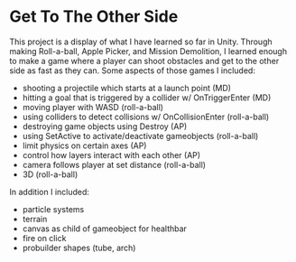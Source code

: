 # Get To The Other Side
This project is a display of what I have learned so far in Unity. Through making Roll-a-ball, Apple Picker, and Mission Demolition, I learned enough to make a game where a player can shoot obstacles and get to the other side as fast as they can. Some aspects of those games I included:
  - shooting a projectile which starts at a launch point (MD)
  - hitting a goal that is triggered by a collider w/ OnTriggerEnter (MD)
  - moving player with WASD (roll-a-ball)
  - using colliders to detect collisions w/ OnCollisionEnter (roll-a-ball)
  - destroying game objects using Destroy (AP)
  - using SetActive to activate/deactivate gameobjects (roll-a-ball)
  - limit physics on certain axes (AP)
  - control how layers interact with each other (AP)
  - camera follows player at set distance (roll-a-ball)
  - 3D (roll-a-ball)
  
  In addition I included:
  - particle systems
  - terrain
  - canvas as child of gameobject for healthbar
  - fire on click
  - probuilder shapes (tube, arch)
  
